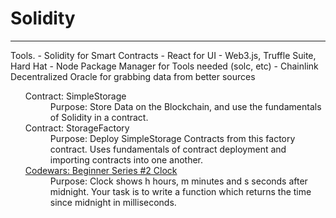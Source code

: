 # Solidity

<hr/>
Tools.
- Solidity for Smart Contracts
- React for UI
- Web3.js, Truffle Suite, Hard Hat
- Node Package Manager for Tools needed (solc, etc)
- Chainlink Decentralized Oracle for grabbing data from better sources
<ul>
<dl>
	<dt>
		Contract: SimpleStorage
	</dt>
	<dd>
		Purpose: Store Data on the Blockchain, and use the fundamentals of Solidity in a contract.
	</dd>
	<dt>
		Contract: StorageFactory
	</dt>
	<dd>
		Purpose: Deploy SimpleStorage Contracts from this factory contract. Uses fundamentals of contract deployment and importing contracts into one another.
	</dd>
	<dt>
		<a href="https://www.codewars.com/kata/55f9bca8ecaa9eac7100004a/train/solidity"> Codewars: Beginner Series #2 Clock </a>
	</dt>
	<dd>
		Purpose: Clock shows h hours, m minutes and s seconds after midnight. Your task is to write a function which returns the time since midnight in milliseconds.
	</dd>
</dl>
